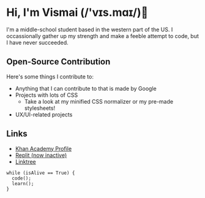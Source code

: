 # Hi, I'm Vismai (/'vɪs.mɑɪ/)👋

I'm a middle-school student based in the western part of the US. I occassionally gather up my strength and make a feeble attempt to code, but I have never succeeded.

## Open-Source Contribution
Here's some things I contribute to:
* Anything that I can contribute to that is made by Google
* Projects with lots of CSS
  * Take a look at my minified CSS normalizer or my pre-made stylesheets!
* UX/UI-related projects

## Links
* [Khan Academy Profile](https://khanacademy.org/profile/TheBlueBoggle/)
* [Replit (now inactive)](https://replit.com/@ProximaAtlas/)
* [Linktree](https://linktr.ee/vismainair)


```
while (isAlive == True) {
  code();
  learn();
}
```








